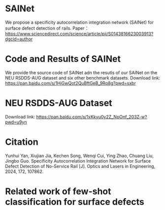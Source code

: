 # SAINet

We propose a specificity autocorrelation integration network (SAINet) for surface defect detection of rails. 
Paper：https://www.sciencedirect.com/science/article/pii/S0143816623003913?dgcid=author

# Code and Results of SAINet

We provide the source code of SAINet adn the resutls of our SAINet on the NEU RSDDS-AUG dataset and six other benchmark datasets.
Download link:
https://pan.baidu.com/s/1HjGwQot2QuBftGeB_9Ro8g?pwd=sxbr 

# NEU RSDDS-AUG Dataset
Download link:
https://pan.baidu.com/s/1xKkyu0y2Z_NpOnf_203Z-w?pwd=u9yn 


# Citation

Yunhui Yan, Xiujian Jia,  Kechen Song,  Wenqi Cui, Ying Zhao, Chuang Liu, Jingbo Guo.  Specificity Autocorrelation Integration Network for Surface Defect Detection of No-Service Rail [J]. Optics and Lasers in Engineering,  2024, 172, 107862. 

# Related work of few-shot classification for surface defects
